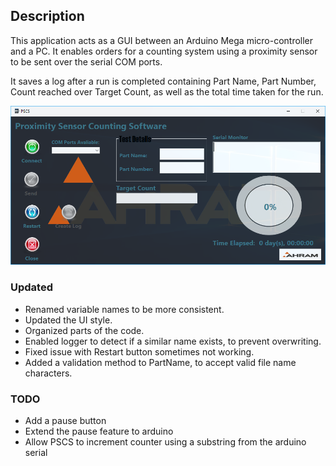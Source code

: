 ## Description

This application acts as a GUI between an Arduino Mega micro-controller and a PC.  It enables orders for a counting system using a 
proximity sensor to be sent over the serial COM ports. 

It saves a log after a run is completed containing Part Name, Part Number, Count 
reached over Target Count, as well as the total time taken for the run.

<p align="center"> 
	<img src="ProximitySensorCountingSoftware\PSCS.png" width="600px" title="PSCS">  
</p>

### Updated

- Renamed variable names to be more consistent.
- Updated the UI style.
- Organized parts of the code.
- Enabled logger to detect if a similar name exists, to prevent overwriting.
- Fixed issue with Restart button sometimes not working.
- Added a validation method to PartName, to accept valid file name characters.

### TODO

- Add a pause button
- Extend the pause feature to arduino
- Allow PSCS to increment counter using a substring from the arduino serial